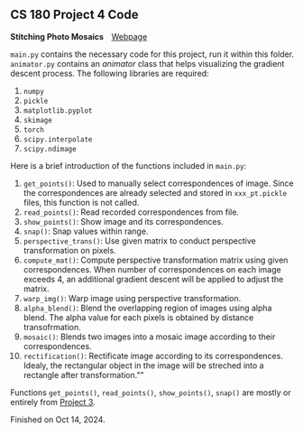 ## CS 180 Project 4 Code

**Stitching Photo Mosaics**&emsp;[Webpage](https://davidpaulwei.github.io/cs180/proj4/)

`main.py` contains the necessary code for this project, run it within this folder. `animator.py` contains an _animator_ class that helps visualizing the gradient descent process. The following libraries are required:

1. `numpy`
2. `pickle`
3. `matplotlib.pyplot`
4. `skimage`
5. `torch`
6. `scipy.interpolate`
7. `scipy.ndimage`

Here is a brief introduction of the functions included in `main.py`:

1. `get_points()`: Used to manually select correspondences of image. Since the correspondences are already selected and stored in `xxx_pt.pickle` files, this function is not called.
2. `read_points()`: Read recorded correspondences from file.
3. `show_points()`: Show image and its correspondences.
4. `snap()`: Snap values within range.
5.  `perspective_trans()`: Use given matrix to conduct perspective transformation on pixels.
6. `compute_mat()`: Compute perspective transformation matrix using given correspondences. When number of correspondences on each image exceeds 4, an additional gradient descent will be applied to adjust the matrix.
7. `warp_img()`: Warp image using perspective transformation.
8. `alpha_blend()`: Blend the overlapping region of images using alpha blend. The alpha value for each pixels is obtained by distance transofrmation.
10. `mosaic()`: Blends two images into a mosaic image according to their correspondences.
11. `rectification()`: Rectificate image according to its correspondences. Idealy, the rectangular object in the image will be streched into a rectangle after transformation.""
    
    
Functions `get_points()`, `read_points()`, `show_points()`, `snap()` are mostly or entirely from [Project 3](https://github.com/davidpaulwei/cs180/tree/main/proj3/code).

Finished on Oct 14, 2024.
